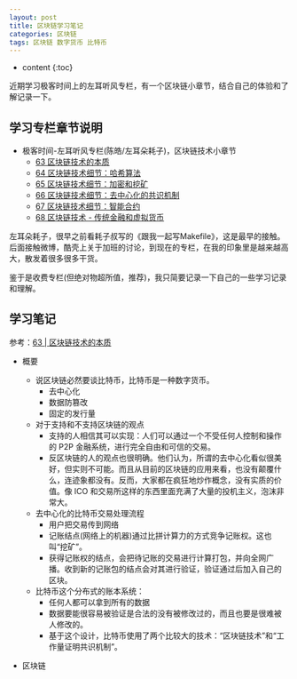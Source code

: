 ```yaml
---
layout: post
title: 区块链学习笔记
categories: 区块链
tags: 区块链 数字货币 比特币
---
```


* content
{:toc}

近期学习极客时间上的左耳听风专栏，有一个区块链小章节，结合自己的体验和了解记录一下。



## 学习专栏章节说明

* 极客时间-左耳听风专栏(陈皓/左耳朵耗子)，区块链技术小章节
    - [63 区块链技术的本质](https://time.geekbang.org/column/article/5197)
    - [64 区块链技术细节：哈希算法](https://time.geekbang.org/column/article/5363)
    - [65 区块链技术细节：加密和挖矿](https://time.geekbang.org/column/article/5438)
    - [66 区块链技术细节：去中心化的共识机制](https://time.geekbang.org/column/article/5612)
    - [67 区块链技术细节：智能合约](https://time.geekbang.org/column/article/5623)
    - [68 区块链技术 - 传统金融和虚拟货币](https://time.geekbang.org/column/article/5636)

左耳朵耗子，很早之前看耗子叔写的《跟我一起写Makefile》，这是最早的接触。后面接触微博，酷壳上关于加班的讨论，到现在的专栏，在我的印象里是越来越高大，散发着很多很多干货。

鉴于是收费专栏(但绝对物超所值，推荐)，我只简要记录一下自己的一些学习记录和理解。

## 学习笔记

参考：[63 | 区块链技术的本质](https://time.geekbang.org/column/article/5197)

* 概要
    - 说区块链必然要谈比特币，比特币是一种数字货币。
        + 去中心化
        + 数据防篡改
        + 固定的发行量
    - 对于支持和不支持区块链的观点
        + 支持的人相信其可以实现：人们可以通过一个不受任何人控制和操作的 P2P 金融系统，进行完全自由和可信的交易。
        + 反区块链的人的观点也很明确。他们认为，所谓的去中心化看似很美好，但实则不可能。而且从目前的区块链的应用来看，也没有颠覆什么，连迹象都没有。反而，大家都在疯狂地炒作概念，没有实质的价值。像 ICO 和交易所这样的东西里面充满了大量的投机主义，泡沫非常大。
    - 去中心化的比特币交易处理流程
        + 用户把交易传到网络
        + 记账结点(网络上的机器)通过比拼计算力的方式竞争记账权。这也叫“挖矿”。
        + 获得记账权的结点，会把待记账的交易进行计算打包，并向全网广播。收到新的记账包的结点会对其进行验证，验证通过后加入自己的区块。
    - 比特币这个分布式的账本系统：
        + 任何人都可以拿到所有的数据
        + 数据要能很容易被验证是合法的没有被修改过的，而且也要是很难被人修改的。
        + 基于这个设计，比特币使用了两个比较大的技术：“区块链技术”和“工作量证明共识机制”。

* 区块链